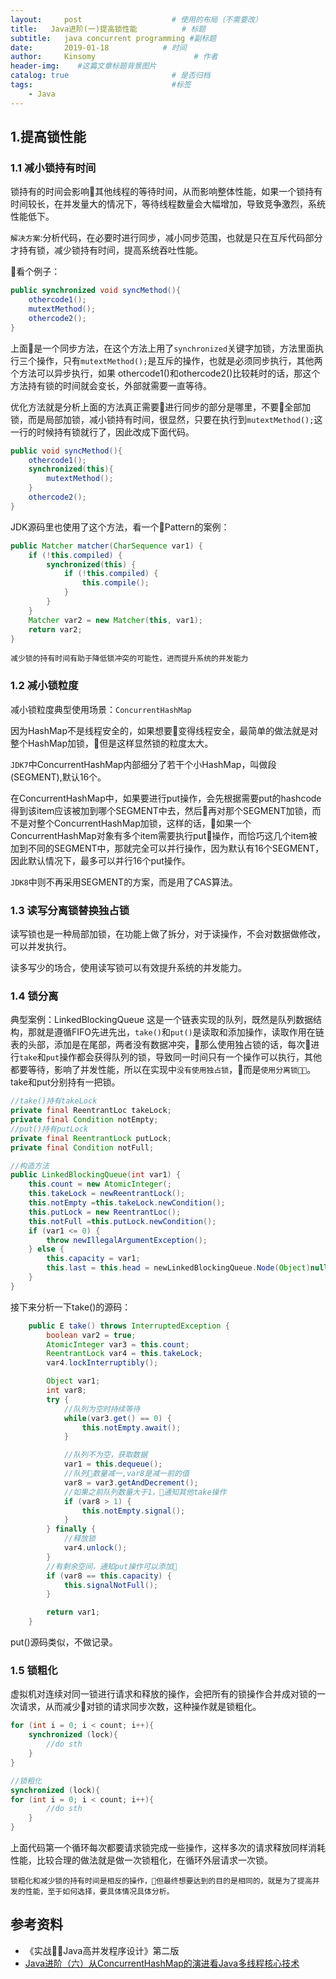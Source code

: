```yaml
---
layout:     post                    # 使用的布局（不需要改）
title:   Java进阶(一)提高锁性能          # 标题 
subtitle:   java concurrent programming #副标题
date:       2019-01-18            # 时间
author:     Kinsomy                      # 作者
header-img:    #这篇文章标题背景图片
catalog: true                       # 是否归档
tags:                               #标签
    - Java
---
```


## 1.提高锁性能
### 1.1 减小锁持有时间
锁持有的时间会影响其他线程的等待时间，从而影响整体性能，如果一个锁持有时间较长，在并发量大的情况下，等待线程数量会大幅增加，导致竞争激烈，系统性能低下。

`解决方案`:分析代码，在必要时进行同步，减小同步范围，也就是只在互斥代码部分才持有锁，减少锁持有时间，提高系统吞吐性能。

看个例子：
```java
public synchronized void syncMethod(){
    othercode1();
    mutextMethod();
    othercode2();
}
```
上面是一个同步方法，在这个方法上用了`synchronized`关键字加锁，方法里面执行三个操作，只有`mutextMethod();`是互斥的操作，也就是必须同步执行，其他两个方法可以异步执行，如果 othercode1()和othercode2()比较耗时的话，那这个方法持有锁的时间就会变长，外部就需要一直等待。

优化方法就是分析上面的方法真正需要进行同步的部分是哪里，不要全部加锁，而是局部加锁，减小锁持有时间，很显然，只要在执行到`mutextMethod();`这一行的时候持有锁就行了，因此改成下面代码。
```java
public void syncMethod(){
    othercode1();
    synchronized(this){
        mutextMethod();
    }
    othercode2();
}
```

JDK源码里也使用了这个方法，看一个Pattern的案例：
```java
public Matcher matcher(CharSequence var1) {
    if (!this.compiled) {
        synchronized(this) {
            if (!this.compiled) {
                this.compile();
            }
        }
    }
    Matcher var2 = new Matcher(this, var1);
    return var2;
}
```

`减少锁的持有时间有助于降低锁冲突的可能性，进而提升系统的并发能力`

### 1.2 减小锁粒度
减小锁粒度典型使用场景：`ConcurrentHashMap`

因为HashMap不是线程安全的，如果想要变得线程安全，最简单的做法就是对整个HashMap加锁，但是这样显然锁的粒度太大。

`JDK7`中ConcurrentHashMap内部细分了若干个小HashMap，叫做段(SEGMENT),默认16个。

在ConcurrentHashMap中，如果要进行put操作，会先根据需要put的hashcode得到该item应该被加到哪个SEGMENT中去，然后再对那个SEGMENT加锁，而不是对整个ConcurrentHashMap加锁，这样的话，如果一个ConcurrentHashMap对象有多个item需要执行put操作，而恰巧这几个item被加到不同的SEGMENT中，那就完全可以并行操作，因为默认有16个SEGMENT，因此默认情况下，最多可以并行16个put操作。


`JDK8`中则不再采用SEGMENT的方案，而是用了CAS算法。

### 1.3 读写分离锁替换独占锁
读写锁也是一种局部加锁，在功能上做了拆分，对于读操作，不会对数据做修改，可以并发执行。

读多写少的场合，使用读写锁可以有效提升系统的并发能力。

### 1.4 锁分离
典型案例：LinkedBlockingQueue
这是一个链表实现的队列，既然是队列数据结构，那就是遵循FIFO先进先出，`take()`和`put()`是读取和添加操作，读取作用在链表的头部，添加是在尾部，两者没有数据冲突，那么使用独占锁的话，每次进行`take`和`put`操作都会获得队列的锁，导致同一时间只有一个操作可以执行，其他都要等待，影响了并发性能，所以在实现中`没有使用独占锁`，而是`使用分离锁`。take和put分别持有一把锁。

```java
//take()持有takeLock
private final ReentrantLoc takeLock;
private final Condition notEmpty;
//put()持有putLock
private final ReentrantLock putLock;
private final Condition notFull;

//构造方法
public LinkedBlockingQueue(int var1) {
    this.count = new AtomicInteger(;
    this.takeLock = newReentrantLock();
    this.notEmpty =this.takeLock.newCondition();
    this.putLock = new ReentrantLoc();
    this.notFull =this.putLock.newCondition();
    if (var1 <= 0) {
        throw newIllegalArgumentException();
    } else {
        this.capacity = var1;
        this.last = this.head = newLinkedBlockingQueue.Node(Object)null);
    }
}
```

接下来分析一下take()的源码：
```java
    public E take() throws InterruptedException {
        boolean var2 = true;
        AtomicInteger var3 = this.count;
        ReentrantLock var4 = this.takeLock;
        var4.lockInterruptibly();

        Object var1;
        int var8;
        try {
            //队列为空时持续等待
            while(var3.get() == 0) {
                this.notEmpty.await();
            }

            //队列不为空，获取数据
            var1 = this.dequeue();
            //队列数量减一,var8是减一前的值
            var8 = var3.getAndDecrement();
            //如果之前队列数量大于1，通知其他take操作
            if (var8 > 1) {
                this.notEmpty.signal();
            }
        } finally {
            //释放锁
            var4.unlock();
        }
        //有剩余空间，通知put操作可以添加
        if (var8 == this.capacity) {
            this.signalNotFull();
        }

        return var1;
    }
```
put()源码类似，不做记录。

### 1.5 锁粗化
虚拟机对连续对同一锁进行请求和释放的操作，会把所有的锁操作合并成对锁的一次请求，从而减少对锁的请求同步次数，这种操作就是锁粗化。

```java
for (int i = 0; i < count; i++){
	synchronized (lock){
		//do sth
	}
}

//锁粗化
synchronized (lock){
for (int i = 0; i < count; i++){
		//do sth
	}
}
```
上面代码第一个循环每次都要请求锁完成一些操作，这样多次的请求释放同样消耗性能，比较合理的做法就是做一次锁粗化，在循环外层请求一次锁。

`锁粗化和减少锁的持有时间是相反的操作，但最终想要达到的目的是相同的，就是为了提高并发的性能，至于如何选择，要具体情况具体分析。`

## 参考资料
* 《实战Java高并发程序设计》第二版
* [Java进阶（六）从ConcurrentHashMap的演进看Java多线程核心技术](http://www.jasongj.com/java/concurrenthashmap/)
